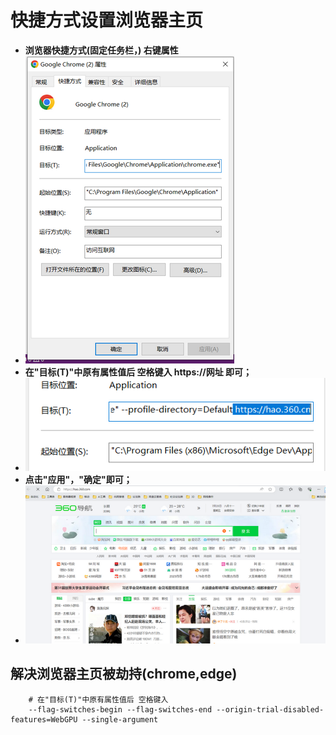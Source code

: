 # 快捷方式设置浏览器主页
* **浏览器快捷方式(固定任务栏，) 右键属性**
* ![](./rsc/img/2023-07-28_225802.png)
* **在"目标(T)"中原有属性值后 空格键入 https://网址 即可；**
* ![](./rsc/img/2023-07-28_230247.png)
* **点击"应用"，"确定"即可；**
* ![](./rsc/img/2023-07-28_230610.png)
## 解决浏览器主页被劫持(chrome,edge)
```
    # 在"目标(T)"中原有属性值后 空格键入 
    --flag-switches-begin --flag-switches-end --origin-trial-disabled-features=WebGPU --single-argument